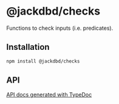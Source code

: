 # @jackdbd/checks

Functions to check inputs (i.e. predicates).

## Installation

```sh
npm install @jackdbd/checks
```

## API

[API docs generated with TypeDoc](https://jackdbd.github.io/calderone/checks/)
